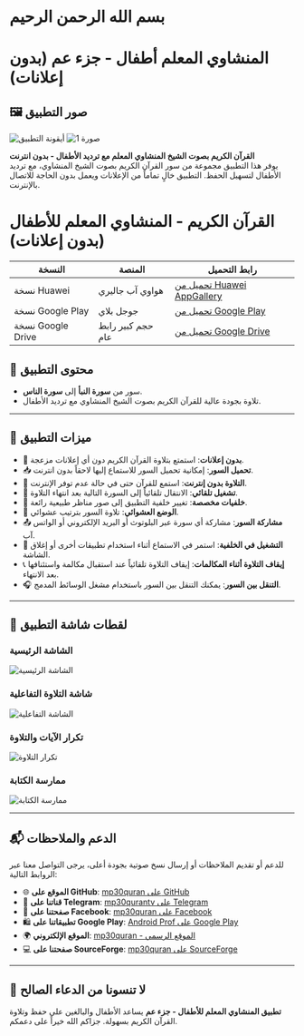# بسم الله الرحمن الرحيم

# **المنشاوي المعلم أطفال - جزء عم (بدون إعلانات)**

## 🖼️ **صور التطبيق**

![أيقونة التطبيق](https://github.com/user-attachments/assets/1c8838b6-72c5-4ded-9d41-e07795dd8f69)
![صورة 1](https://github.com/user-attachments/assets/d87346f0-8598-455f-a107-b50ba1da333a)

**القرآن الكريم بصوت الشيخ المنشاوي المعلم مع ترديد الأطفال - بدون انترنت**  
يوفر هذا التطبيق مجموعة من سور القرآن الكريم بصوت الشيخ المنشاوي، مع ترديد الأطفال لتسهيل الحفظ. التطبيق خالٍ تماماً من الإعلانات ويعمل بدون الحاجة للاتصال بالإنترنت.





# **القرآن الكريم -  المنشاوي المعلم للأطفال (بدون إعلانات)**

| النسخة               | المنصة                | رابط التحميل                                                                                         |
|-----------------------|-----------------------|------------------------------------------------------------------------------------------------------|
| نسخة Huawei           | هواوي آب جاليري      | [تحميل من Huawei AppGallery](https://github.com/mp30quran/al-manshawi-kids-quran-juz-am/releases/download/v1-huawei/al-manshawi-kids-quran-juz-am-v1-huawei.apk) |
| نسخة Google Play      | جوجل بلاي            | [تحميل من Google Play](https://github.com/mp30quran/al-manshawi-kids-quran-juz-am/releases/download/v1.15/al-manshawi-kids-quran-juz-am_v1.15.apk) |
| نسخة Google Drive     | حجم كبير رابط عام            | [تحميل من Google Drive](https://drive.google.com/file/d/1_CAtWLmjazrqmx7rGYsd2J3cmGVaJQeL/view?usp=sharing) |




## 📖 **محتوى التطبيق**

- سور من **سورة النبأ** إلى **سورة الناس**.
- تلاوة بجودة عالية للقرآن الكريم بصوت الشيخ المنشاوي مع ترديد الأطفال.

---

## 🌟 **ميزات التطبيق**

- 🚫 **بدون إعلانات**: استمتع بتلاوة القرآن الكريم دون أي إعلانات مزعجة.
- 📥 **تحميل السور**: إمكانية تحميل السور للاستماع إليها لاحقاً بدون انترنت.
- 📶 **التلاوة بدون إنترنت**: استمع للقرآن حتى في حالة عدم توفر الإنترنت.
- 🔄 **تشغيل تلقائي**: الانتقال تلقائياً إلى السورة التالية بعد انتهاء التلاوة.
- 🌄 **خلفيات مخصصة**: تغيير خلفية التطبيق إلى صور مناظر طبيعية رائعة.
- 🔀 **الوضع العشوائي**: تلاوة السور بترتيب عشوائي.
- 📤 **مشاركة السور**: مشاركة أي سورة عبر البلوتوث أو البريد الإلكتروني أو الواتس آب.
- 📱 **التشغيل في الخلفية**: استمر في الاستماع أثناء استخدام تطبيقات أخرى أو إغلاق الشاشة.
- 📞 **إيقاف التلاوة أثناء المكالمات**: إيقاف التلاوة تلقائياً عند استقبال مكالمة واستئنافها بعد الانتهاء.
- 🎧 **التنقل بين السور**: يمكنك التنقل بين السور باستخدام مشغل الوسائط المدمج.

---

## 📸 **لقطات شاشة التطبيق**

### الشاشة الرئيسية
![الشاشة الرئيسية](https://github.com/user-attachments/assets/9dbf19d3-870d-466e-804f-a5934882122a)

### شاشة التلاوة التفاعلية
![الشاشة التفاعلية](https://github.com/user-attachments/assets/ea6def7a-7963-429a-affe-67065956b505)

### تكرار الآيات والتلاوة
![تكرار التلاوة](https://github.com/user-attachments/assets/f874522a-40f9-44ee-b91c-36a268a3a25e)

### ممارسة الكتابة
![ممارسة الكتابة](https://github.com/user-attachments/assets/1e388bd5-70f3-4f66-bc94-771b7a4db02c)

---

## 📬 **الدعم والملاحظات**

للدعم أو تقديم الملاحظات أو إرسال نسخ صوتية بجودة أعلى، يرجى التواصل معنا عبر الروابط التالية:

- 🌐 **الموقع على GitHub**: [mp30quran على GitHub](https://github.com/mp30quran)
- 📱 **قناتنا على Telegram**: [mp30qurantv على Telegram](https://t.me/mp30qurantv)
- 📘 **صفحتنا على Facebook**: [mp30quran على Facebook](https://facebook.com/mp30quran)
- 🛍️ **تطبيقاتنا على Google Play**: [Android Prof على Google Play](https://play.google.com/store/apps/developer?id=Android+Prof)
- 🌍 **الموقع الإلكتروني**: [mp30quran - الموقع الرسمي](https://sites.google.com/view/mp30quran/home)
- 💻 **صفحتنا على SourceForge**: [mp30quran على SourceForge](https://mp30quran.sourceforge.io/)

---

## 🙏 **لا تنسونا من الدعاء الصالح**

**تطبيق المنشاوي المعلم للأطفال - جزء عم** يساعد الأطفال والبالغين على حفظ وتلاوة القرآن الكريم بسهولة. جزاكم الله خيراً على دعمكم.
